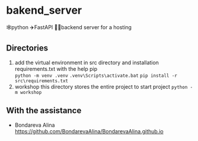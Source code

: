 # bakend_server
🕸python ✈FastAPI  📶🔄backend server for a hosting

## Directories
1. add the virtual environment in src directory and installation requirements.txt with the help pip  
   `python -m venv .venv`
   `.venv\Scripts\activate.bat`
   `pip install -r src\requirements.txt`
3. workshop this directory stores the entire project
   to start project `python -m workshop`  

## With the assistance 
- Bondareva Alina 
  https://github.com/BondarevaAlina/BondarevaAlina.github.io
